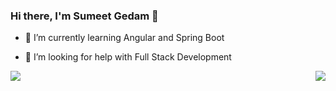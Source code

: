### Hi there, I'm Sumeet Gedam 👋

<!--
**sumeetgedam/sumeetgedam** is a ✨ _special_ ✨ repository because its `README.md` (this file) appears on your GitHub profile.
-->
<!-- Here are some ideas to get you started: -->

<!-- - 🔭 I’m currently working on ... -->
- 🌱 I’m currently learning Angular and Spring Boot
<!-- - 👯 I’m looking to collaborate on ... -->
- 🤔 I’m looking for help with Full Stack Development
<!-- - 💬 Ask me about ... -->
<!-- - 📫 How to reach me: ... -->
<!-- - 😄 Pronouns: ... -->
<!-- - ⚡ Fun fact: ... -->

<img align="left" src="https://github-readme-stats.vercel.app/api?username=sumeetgedam&show_icons=true&theme=radical" />
<img align="right" src="https://github-readme-stats.vercel.app/api/top-langs/?username=sumeetgedam&theme=radical&langs_count=6" />

<!-- [![Sumeet's GitHub stats](https://github-readme-stats.vercel.app/api?username=sumeetgedam&show_icons=true&theme=radical)](https://github.com/anuraghazra/github-readme-stats) -->

<!-- [![Top Langs](https://github-readme-stats.vercel.app/api/top-langs/?username=sumeetgedam&theme=radical)](https://github.com/anuraghazra/github-readme-stats) -->
